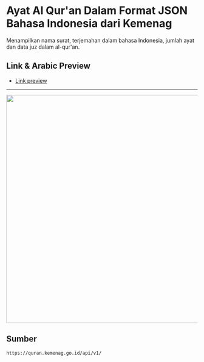 Ayat Al Qur'an Dalam Format JSON Bahasa Indonesia dari Kemenag
===========================

Menampilkan nama surat, terjemahan dalam bahasa Indonesia, jumlah ayat dan data juz dalam al-qur'an.

## Link & Arabic Preview

* [Link preview](https://iqbalsyamhad.github.io/quran/)
<hr>
<img src="https://raw.githubusercontent.com/iqbalsyamhad/iqbalsyamhad.github.io/master/quran/screenshot/quranbootstrap.png" width="600px">

## Sumber

```
https://quran.kemenag.go.id/api/v1/
```
